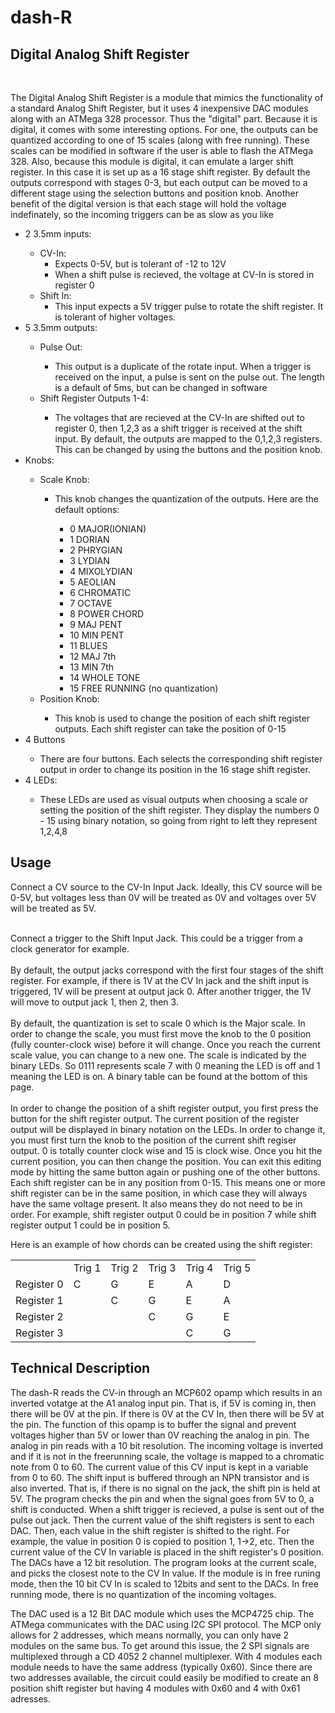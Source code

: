 # dash-R
<h2>Digital Analog Shift Register</h2>
<br>
<p>
The Digital Analog Shift Register is a module that mimics the functionality of a standard Analog Shift Register, but it uses 4 inexpensive DAC modules along with an ATMega 328 processor. Thus the "digital" part. Because it is digital, it comes with some interesting options. For one, the outputs can be quantized according to one of 15 scales (along with free running). These scales can be modified in software if the user is able to flash the ATMega 328. Also, because this module is digital, it can emulate a larger shift register. In this case it is set up as a 16 stage shift register. By default the outputs correspond with stages 0-3, but each output can be moved to a different stage using the selection buttons and position knob. Another benefit of the digital version is that each stage will hold the voltage indefinately, so the incoming triggers can be as slow as you like
  
<ul>
  <li>2 3.5mm inputs:</li>
  <ul>
    <li>CV-In:
    <ul>
      <li>Expects 0-5V, but is tolerant of -12 to 12V</li>
      <li>When a shift pulse is recieved, the voltage at CV-In is stored in register 0</li>
    </ul> 
  <li>Shift In:
    <ul>
    <li>This input expects a 5V trigger pulse to rotate the shift register. It is tolerant of higher voltages.</li>
    </ul>
  </ul>
  <li>5 3.5mm outputs:</li>
  <ul>
    <li>Pulse Out:</li>
    <ul>
      <li>This output is a duplicate of the rotate input. When a trigger is received on the input, a pulse is sent on the pulse out. The length is a default of 5ms, but can be changed in software</li>
    </ul>
    <li>Shift Register Outputs 1-4:</li>
    <ul>
    <li>The voltages that are recieved at the CV-In are shifted out to register 0, then 1,2,3 as a shift trigger is received at the shift input.
    By default, the outputs are mapped to the 0,1,2,3 registers. This can be changed by using the buttons and the position knob.</li>
    </ul>
  </ul>
  <li>Knobs:</li>
  <ul>
    <li>Scale Knob:</li>
    <ul>
      <li>This knob changes the quantization of the outputs. Here are the default options:</li>
      <ul>
        <li> 0 MAJOR(IONIAN)</li>
        <li> 1 DORIAN
        <li> 2 PHRYGIAN
        <li> 3 LYDIAN
        <li> 4 MIXOLYDIAN
        <li> 5 AEOLIAN
        <li> 6 CHROMATIC
        <li> 7 OCTAVE
        <li> 8 POWER CHORD
        <li> 9 MAJ PENT
        <li> 10 MIN PENT
        <li> 11 BLUES
        <li> 12 MAJ 7th
        <li> 13 MIN 7th
        <li> 14 WHOLE TONE
        <li> 15 FREE RUNNING (no quantization)
      </ul>
    </ul>
    <li>Position Knob:</li>
    <ul>
      <li>This knob is used to change the position of each shift register outputs. Each shift register can take the position of 0-15 </li>
    </ul>
  </ul>
  <li>4 Buttons</li>
  <ul>
    <li> There are four buttons. Each selects the corresponding shift register output in order to change its position in the 16 stage shift register.</li>
  </ul>
    
  <li>4 LEDs:</li>
  <ul>
    <li>These LEDs are used as visual outputs when choosing a scale or setting the position of the shift register. They display the numbers 0 - 15 using binary notation, so going from right to left they represent 1,2,4,8</li>
  </ul>
  </ul>
  </ul>
  </ul>
<h2>Usage</h2>
<p>
  Connect a CV source to the CV-In Input Jack. Ideally, this CV source will be 0-5V, but voltages less than 0V will be treated as 0V and voltages over 5V will be treated as 5V.<br><br>
  
  Connect a trigger to the Shift Input Jack. This could be a trigger from a clock generator for example.
  <br><br>
  By default, the output jacks correspond with the first four stages of the shift register. For example, if there is 1V at the CV In jack and the shift input is triggered, 1V will be present at output jack 0. After another trigger, the 1V will move to output jack 1, then 2, then 3.
  <br><br>
  By default, the quantization is set to scale 0 which is the Major scale. In order to change the scale, you must first move the knob to the 0 position (fully counter-clock wise) before it will change. Once you reach the current scale value, you can change to a new one. The scale is indicated by the binary LEDs. So 0111 represents scale 7 with 0 meaning the LED is off and 1 meaning the LED is on. A binary table can be found at the bottom of this page.
  <br><br>
  In order to change the position of a shift register output, you first press the button for the shift register output. The current position of the register output will be displayed in binary notation on the LEDs. In order to change it, you must first turn the knob to the position of the current shift regiser output. 0 is totally counter clock wise and 15 is clock wise. Once you hit the current position, you can then change the position. You can exit this editing mode by hitting the same button again or pushing one of the other buttons. Each shift register can be in any position from 0-15. This means one or more shift register can be in the same position, in which case they will always have the same voltage present. It also means they do not need to be in order. For example, shift register output 0 could be in position 7 while shift register output 1 could be in position 5.
  
Here is an example of how chords can be created using the shift register:
  <table>
    <tr>
      <td> </td> <td>Trig 1</td><td>Trig 2</td><td>Trig 3</td><td>Trig 4</td><td>Trig 5</td>
    <tr>
      <td>Register 0</td><td>C</td><td>G</td><td>E</td><td>A</td><td>D</td> 
    </tr>
    <tr>
      <td>Register 1</td><td> </td><td>C</td><td>G</td><td>E</td><td>A</td>
    </tr>
    <tr>
      <td>Register 2</td><td> </td><td></td><td>C</td><td>G</td><td>E</td>
    </tr>
    <tr>
      <td>Register 3</td><td> </td><td></td><td></td><td>C</td><td>G</td>
    </tr>
  </table>
<h2>Technical Description</h2>
The dash-R reads the CV-in through an MCP602 opamp which results in an inverted votatge at the A1 analog input pin. That is, if 5V is coming in, then there will be 0V at the pin. If there is 0V at the CV In, then there will be 5V at the pin. The function of this opamp is to buffer the signal and prevent voltages higher than 5V or lower than 0V reaching the analog in pin. The analog in pin reads with a 10 bit resolution. The incoming voltage is inverted and if it is not in the freerunning scale, the voltage is mapped to a chromatic note from 0 to 60. The current value of this CV input is kept in a variable from 0 to 60. The shift input is buffered through an NPN transistor and is also inverted. That is, if there is no signal on the jack, the shift pin is held at 5V. The program checks the pin and when the signal goes from 5V to 0, a shift is conducted. When a shift trigger is recieved, a pulse is sent out of the pulse out jack. Then the current value of the shift registers is sent to each DAC. Then, each value in the shift register is shifted to the right. For example, the value in position 0 is copied to position 1, 1->2, etc. Then the current value of the CV In variable is placed in the shift register's 0 position. The DACs have a 12 bit resolution. The program looks at the current scale, and picks the closest note to the CV In value. If the module is in free runing mode, then the 10 bit CV In is scaled to 12bits and sent to the DACs. In free running mode, there is no quantization of the incoming voltages.

The DAC used is a 12 Bit DAC module which uses the MCP4725 chip. The ATMega communicates with the DAC using I2C SPI protocol. The MCP only allows for 2 addresses, which means normally, you can only have 2 modules on the same bus. To get around this issue, the 2 SPI signals are multiplexed through a CD 4052 2 channel multiplexer. With 4 modules each module needs to have the same address (typically 0x60). Since there are two addresses available, the circuit could easily be modified to create an 8 position shift register but having 4 modules with 0x60 and 4 with 0x61 adresses.
        
